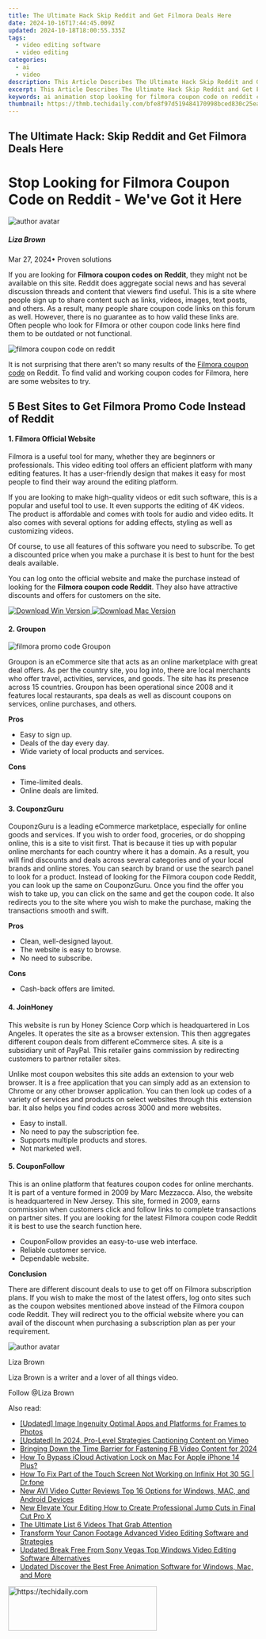 ```yaml
---
title: The Ultimate Hack Skip Reddit and Get Filmora Deals Here
date: 2024-10-16T17:44:45.009Z
updated: 2024-10-18T18:00:55.335Z
tags: 
  - video editing software
  - video editing
categories: 
  - ai
  - video
description: This Article Describes The Ultimate Hack Skip Reddit and Get Filmora Deals Here
excerpt: This Article Describes The Ultimate Hack Skip Reddit and Get Filmora Deals Here
keywords: ai animation stop looking for filmora coupon code on reddit check here,why bother with reddit get the best filmora deals right here,crack free filmora discover the safe and legal way to get it,the ultimate hack filmora coupon codes without reddit,the ultimate guide to free filmora no strings attached,the ultimate hack skip reddit and get filmora deals here,the ultimate guide to filmora discounts 4 top secrets revealed
thumbnail: https://thmb.techidaily.com/bfe8f97d519484170998bced830c25ea7c96c9f9fefb2b304db02c765d66484d.jpg
---
```


## The Ultimate Hack: Skip Reddit and Get Filmora Deals Here

# Stop Looking for Filmora Coupon Code on Reddit - We've Got it Here

![author avatar](https://lh5.googleusercontent.com/-AIMmjowaFs4/AAAAAAAAAAI/AAAAAAAAABc/Y5UmwDaI7HU/s250-c-k/photo.jpg)

##### Liza Brown

 Mar 27, 2024• Proven solutions

If you are looking for **Filmora coupon codes on Reddit**, they might not be available on this site. Reddit does aggregate social news and has several discussion threads and content that viewers find useful. This is a site where people sign up to share content such as links, videos, images, text posts, and others. As a result, many people share coupon code links on this forum as well. However, there is no guarantee as to how valid these links are. Often people who look for Filmora or other coupon code links here find them to be outdated or not functional.

![filmora coupon code on reddit](https://images.wondershare.com/filmora/article-images/2021/filmora-coupon-code-reddit.jpg)

It is not surprising that there aren't so many results of the [Filmora coupon code](https://tools.techidaily.com/wondershare/filmora/download/) on Reddit. To find valid and working coupon codes for Filmora, here are some websites to try.

## 5 Best Sites to Get Filmora Promo Code Instead of Reddit

#### 1. Filmora Official Website

Filmora is a useful tool for many, whether they are beginners or professionals. This video editing tool offers an efficient platform with many editing features. It has a user-friendly design that makes it easy for most people to find their way around the editing platform.

If you are looking to make high-quality videos or edit such software, this is a popular and useful tool to use. It even supports the editing of 4K videos. The product is affordable and comes with tools for audio and video edits. It also comes with several options for adding effects, styling as well as customizing videos.

Of course, to use all features of this software you need to subscribe. To get a discounted price when you make a purchase it is best to hunt for the best deals available.

You can log onto the official website and make the purchase instead of looking for the **Filmora coupon code Reddit**. They also have attractive discounts and offers for customers on the site.

[![Download Win Version](https://images.wondershare.com/filmora/guide/download-btn-win.jpg) ](https://tools.techidaily.com/wondershare/filmora/download/) [![Download Mac Version](https://images.wondershare.com/filmora/guide/download-btn-mac.jpg) ](https://tools.techidaily.com/wondershare/filmora/download/)

#### 2. Groupon

![filmora promo code Groupon](https://images.wondershare.com/filmora/article-images/2021/filmora-promo-code-groupon.jpg)

Groupon is an eCommerce site that acts as an online marketplace with great deal offers. As per the country site, you log into, there are local merchants who offer travel, activities, services, and goods. The site has its presence across 15 countries. Groupon has been operational since 2008 and it features local restaurants, spa deals as well as discount coupons on services, online purchases, and others.

**Pros**

* Easy to sign up.
* Deals of the day every day.
* Wide variety of local products and services.

**Cons**

* Time-limited deals.
* Online deals are limited.

#### 3. CouponzGuru

CouponzGuru is a leading eCommerce marketplace, especially for online goods and services. If you wish to order food, groceries, or do shopping online, this is a site to visit first. That is because it ties up with popular online merchants for each country where it has a domain. As a result, you will find discounts and deals across several categories and of your local brands and online stores. You can search by brand or use the search panel to look for a product. Instead of looking for the Filmora coupon code Reddit, you can look up the same on CouponzGuru. Once you find the offer you wish to take up, you can click on the same and get the coupon code. It also redirects you to the site where you wish to make the purchase, making the transactions smooth and swift.

**Pros**

* Clean, well-designed layout.
* The website is easy to browse.
* No need to subscribe.

**Cons**

* Cash-back offers are limited.

#### 4. JoinHoney

This website is run by Honey Science Corp which is headquartered in Los Angeles. It operates the site as a browser extension. This then aggregates different coupon deals from different eCommerce sites. A site is a subsidiary unit of PayPal. This retailer gains commission by redirecting customers to partner retailer sites.

Unlike most coupon websites this site adds an extension to your web browser. It is a free application that you can simply add as an extension to Chrome or any other browser application. You can then look up codes of a variety of services and products on select websites through this extension bar. It also helps you find codes across 3000 and more websites.

* Easy to install.
* No need to pay the subscription fee.
* Supports multiple products and stores.
* Not marketed well.

#### 5. CouponFollow

This is an online platform that features coupon codes for online merchants. It is part of a venture formed in 2009 by Marc Mezzacca. Also, the website is headquartered in New Jersey. This site, formed in 2009, earns commission when customers click and follow links to complete transactions on partner sites. If you are looking for the latest Filmora coupon code Reddit it is best to use the search function here.

* CouponFollow provides an easy-to-use web interface.
* Reliable customer service.
* Dependable website.

**Conclusion**

There are different discount deals to use to get off on Filmora subscription plans. If you wish to make the most of the latest offers, log onto sites such as the coupon websites mentioned above instead of the Filmora coupon code Reddit. They will redirect you to the official website where you can avail of the discount when purchasing a subscription plan as per your requirement.

![author avatar](https://lh5.googleusercontent.com/-AIMmjowaFs4/AAAAAAAAAAI/AAAAAAAAABc/Y5UmwDaI7HU/s250-c-k/photo.jpg)

Liza Brown

Liza Brown is a writer and a lover of all things video.

Follow @Liza Brown

<ins class="adsbygoogle"
      style="display:block"
      data-ad-client="ca-pub-7571918770474297"
      data-ad-slot="8358498916"
      data-ad-format="auto"
      data-full-width-responsive="true"></ins>

<span class="atpl-alsoreadstyle">Also read:</span>
<div><ul>
<li><a href="https://some-knowledge.techidaily.com/updated-image-ingenuity-optimal-apps-and-platforms-for-frames-to-photos/"><u>[Updated] Image Ingenuity Optimal Apps and Platforms for Frames to Photos</u></a></li>
<li><a href="https://vimeo-videos.techidaily.com/updated-in-2024-pro-level-strategies-captioning-content-on-vimeo/"><u>[Updated] In 2024, Pro-Level Strategies Captioning Content on Vimeo</u></a></li>
<li><a href="https://extra-resources.techidaily.com/bringing-down-the-time-barrier-for-fastening-fb-video-content-for-2024/"><u>Bringing Down the Time Barrier for Fastening FB Video Content for 2024</u></a></li>
<li><a href="https://activate-lock.techidaily.com/how-to-bypass-icloud-activation-lock-on-mac-for-apple-iphone-14-plus-by-drfone-ios/"><u>How To Bypass iCloud Activation Lock on Mac For Apple iPhone 14 Plus?</u></a></li>
<li><a href="https://fix-guide.techidaily.com/how-to-fix-part-of-the-touch-screen-not-working-on-infinix-hot-30-5g-drfone-by-drfone-fix-android-problems-fix-android-problems/"><u>How To Fix Part of the Touch Screen Not Working on Infinix Hot 30 5G | Dr.fone</u></a></li>
<li><a href="https://ai-vdieo-software.techidaily.com/new-avi-video-cutter-reviews-top-16-options-for-windows-mac-and-android-devices/"><u>New AVI Video Cutter Reviews Top 16 Options for Windows, MAC, and Android Devices</u></a></li>
<li><a href="https://ai-vdieo-software.techidaily.com/new-elevate-your-editing-how-to-create-professional-jump-cuts-in-final-cut-pro-x/"><u>New Elevate Your Editing How to Create Professional Jump Cuts in Final Cut Pro X</u></a></li>
<li><a href="https://extra-hints.techidaily.com/the-ultimate-list-6-videos-that-grab-attention/"><u>The Ultimate List 6 Videos That Grab Attention</u></a></li>
<li><a href="https://ai-vdieo-software.techidaily.com/transform-your-canon-footage-advanced-video-editing-software-and-strategies/"><u>Transform Your Canon Footage Advanced Video Editing Software and Strategies</u></a></li>
<li><a href="https://ai-vdieo-software.techidaily.com/updated-break-free-from-sony-vegas-top-windows-video-editing-software-alternatives/"><u>Updated Break Free From Sony Vegas Top Windows Video Editing Software Alternatives</u></a></li>
<li><a href="https://ai-vdieo-software.techidaily.com/updated-discover-the-best-free-animation-software-for-windows-mac-and-more/"><u>Updated Discover the Best Free Animation Software for Windows, Mac, and More</u></a></li>
</ul></div>

<!-- affiliate ads begin -->
<a href="https://laganoo.pxf.io/c/5597632/1484940/16446" target="_top" id="1484940">
  <img src="//a.impactradius-go.com/display-ad/16446-1484940" border="0" alt="https://techidaily.com" width="300" height="90"/>
</a>
<img height="0" width="0" src="https://laganoo.pxf.io/i/5597632/1484940/16446" style="position:absolute;visibility:hidden;" border="0" />
<!-- affiliate ads end -->

